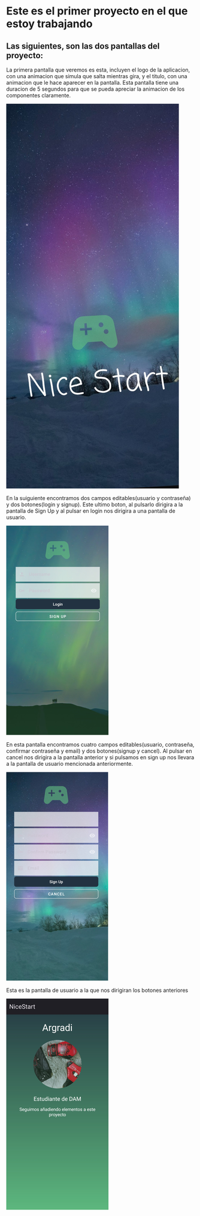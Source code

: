 # Este es el primer proyecto en el que estoy trabajando

## Las siguientes, son las dos pantallas del proyecto:

La primera pantalla que veremos es esta, incluyen el logo de la aplicacion, con una animacion que simula que salta mientras gira,
y el titulo, con una animacion que le hace aparecer en la pantalla. Esta pantalla tiene una duracion de 5 segundos para que se 
pueda apreciar la animacion de los componentes claramente.

![imagen](img/Inicio.jpg)

En la suiguiente encontramos dos campos editables(usuario y contraseña) y dos botones(login y signup).
Este ultimo boton, al pulsarlo dirigira a la pantalla de Sign Up y al pulsar en login nos dirigira a una pantalla de usuario.

![imagen](img/captura1.png)

En esta pantalla encontramos cuatro campos editables(usuario, contraseña, confirmar contraseña y email) y dos botones(signup y cancel).
Al pulsar en cancel nos dirigira a la pantalla anterior y si pulsamos en sign up nos llevara a la pantalla de usuario mencionada anteriormente.

![imagen2](img/captura2.png)

Esta es la pantalla de usuario a la que nos dirigiran los botones anteriores

![imagen2](img/captura3.png)